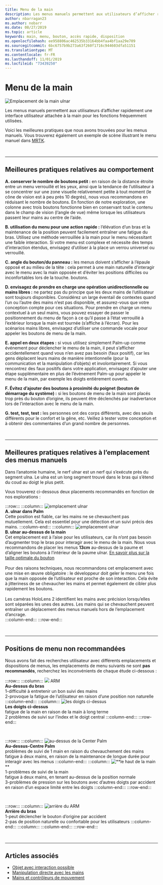 ```yaml
---
title: Menu de la main
description: Les menus manuels permettent aux utilisateurs d’afficher rapidement une interface utilisateur attachée à la main pour les fonctions fréquemment utilisées. Voici nos meilleures pratiques et recommandations pour les menus manuels.
author: nbarragan23
ms.author: nobarr
ms.date: 08/27/2019
ms.topic: article
keywords: main, menu, bouton, accès rapide, disposition
ms.openlocfilehash: ee958806ac462535b33164bb4faa4bf1aa29e709
ms.sourcegitcommit: 6bc6757b9b273a63f260f1716c944603dfa51151
ms.translationtype: MT
ms.contentlocale: fr-FR
ms.lasthandoff: 11/01/2019
ms.locfileid: "73439250"
---
```

# <a name="hand-menu"></a>Menu de la main

![Emplacement de la main ulnar](images/MRTK_UX_HandMenu.png)

Les menus manuels permettent aux utilisateurs d’afficher rapidement une interface utilisateur attachée à la main pour les fonctions fréquemment utilisées. 

Voici les meilleures pratiques que nous avons trouvées pour les menus manuels. Vous trouverez également un exemple de scène illustrant le menu manuel dans [MRTK](https://github.com/microsoft/MixedRealityToolkit-Unity/blob/mrtk_release/Documentation/README_Solver.md#hand-menu-with-handconstraint-and-handconstraintpalmup).

<br>

---

## <a name="behavior-best-practices"></a>Meilleures pratiques relatives au comportement
**A. conserver le nombre de boutons petit :** en raison de la distance étroite entre un menu verrouillé et les yeux, ainsi que la tendance de l’utilisateur à se concentrer sur une zone visuelle relativement petite à tout moment (le cône de vision est à peu près 10 degrés), nous vous recommandons en réduisant le nombre de boutons. En fonction de notre exploration, une colonne avec trois boutons fonctionne bien en conservant tout le contenu dans le champ de vision (l’angle de vue) même lorsque les utilisateurs passent leur mains au centre de l’aide. 

**B. utilisation du menu pour une action rapide :** l’élévation d’un bras et la maintenance de la position peuvent facilement entraîner une fatigue du bras. Utilisez une méthode verrouillée à la main pour le menu nécessitant une faible interaction. Si votre menu est complexe et nécessite des temps d’interaction étendus, envisagez d’utiliser à la place un verrou universel ou verrouillé. 

**C. angle du bouton/du panneau :** les menus doivent s’afficher à l’épaule opposé et au milieu de la tête : cela permet à une main naturelle d’interagir avec le menu avec la main opposée et d’éviter les positions difficiles ou inconfortables lors de la touche. boutons. 

**D. envisagez de prendre en charge une opération unidirectionnelle ou mains libres :** ne partez pas du principe que les deux mains de l’utilisateur sont toujours disponibles. Considérez un large éventail de contextes quand l’un ou l’autre des mains n’est pas disponible, et assurez-vous que votre conception compte pour ces situations. Pour prendre en charge un menu contextuel à un seul mains, vous pouvez essayer de passer le positionnement du menu de façon à ce qu’il passe à l’état verrouillé à l’extérieur lorsque la main est tournée (s’affiche à l’écran). Pour les scénarios mains libres, envisagez d’utiliser une commande vocale pour appeler les boutons de menu de la main.

**E. appel en deux étapes :** si vous utilisez simplement Palm-up comme événement pour déclencher le menu de la main, il peut s’afficher accidentellement quand vous n’en avez pas besoin (faux positif), car les gens déplacent leurs mains de manière intentionnelle (pour la communication et la manipulation d’objets) et involontairement. Si vous rencontrez des faux positifs dans votre application, envisagez d’ajouter une étape supplémentaire en plus de l’événement Palm-up pour appeler le menu de la main, par exemple les doigts entièrement ouverts.

**F. Évitez d’ajouter des boutons à proximité du poignet (bouton de démarrage du système) :** si les boutons de menu de la main sont placés trop près du bouton d’origine, ils peuvent être déclenchés par inadvertance lors de l’interaction avec le menu de la main.

**G. test, test, test :** les personnes ont des corps différents, avec des seuils différents pour le confort et la gêne, etc. Veillez à tester votre conception et à obtenir des commentaires d’un grand nombre de personnes.

<br>

---

## <a name="hand-menu-placement-best-practices"></a>Meilleures pratiques relatives à l’emplacement des menus manuels

Dans l’anatomie humaine, le nerf ulnar est un nerf qui s’exécute près du segment ulna. Le ulna est un long segment trouvé dans le bras qui s’étend du coud au doigt le plus petit.

Vous trouverez ci-dessous deux placements recommandés en fonction de nos explorations :


:::row:::
    :::column:::
        ![emplacement ulnar](images/UlnarSideHandMenu.gif)<br>
        **A. ulnar dans Palm**<br>
        Cette position est fiable, car les mains ne se chevauchent pas mutuellement. Cela est essentiel pour une détection et un suivi précis des mains.
    :::column-end:::
    :::column:::
        ![emplacement ulnar](images/UlnarAboveHandMenu.gif)<br>
        **B. ulnar au-dessus de la main**<br>
        Cet emplacement est à l’aise pour les utilisateurs, car ils n’ont pas besoin d’augmenter trop le bras pour interagir avec le menu de la main. Nous vous recommandons de placer les menus **13cm** au-dessus de la paume et d’aligner les boutons à l’intérieur de la paume ulnar. [En savoir plus sur la taille optimale du bouton](interactable-object.md)<br>
        <br>
        Pour des raisons techniques, nous recommandons cet emplacement avec une mise en œuvre obligatoire : le développeur doit geler le menu une fois que la main opposée de l’utilisateur est proche de son interaction. Cela évite à jitteriness de se chevaucher les mains et permet également de cibler plus rapidement les boutons.<br>
        <br>
        Les caméras HoloLens 2 identifient les mains avec précision lorsqu’elles sont séparées les unes des autres. Les mains qui se chevauchent peuvent entraîner un déplacement des menus manuels hors de l’emplacement d’ancrage.<br>
    :::column-end:::
:::row-end:::



<br>

---

## <a name="menu-positions-that-are-not-recommended"></a>Positions de menu non recommandées
Nous avons fait des recherches utilisateur avec différents emplacements et dispositions de menus, les emplacements de menu suivants ne sont **pas recommandés**, recherchez les inconvénients de chaque étude ci-dessous :


:::row:::
    :::column:::
        ![](images/AboveArm.gif) ARM<br>
        **Au-dessus du bras**<br>
        1-difficulté à entretenir un bon suivi des mains<br>
        2-provoque la fatigue de l’utilisateur en raison d’une position non naturelle
    :::column-end:::
    :::column:::
        ![les doigts ci-dessus](images/AboveFingers.gif)<br>
        **Les doigts ci-dessus**<br>
        fatigue de la main en raison de la main à long terme<br>
        2 problèmes de suivi sur l’index et le doigt central
    :::column-end:::
:::row-end:::

<br>

:::row:::
    :::column:::
        ![au-dessus de la](images/handCenter.gif) Center Palm<br>
        **Au-dessus-Centre Palm**<br>
        problèmes de suivi de 1 main en raison du chevauchement des mains<br>
        fatigue à deux mains, en raison de la maintenance de longue durée pour interagir avec les menus
    :::column-end:::
    :::column:::
        ![**le haut de la main](images/TopFingerTip.gif)**<br>
        1-problèmes de suivi de la main<br>
        fatigue à deux mains, en tenant au-dessus de la position normale<br>
        3-problèmes de pression sur les boutons avec d’autres doigts par accident en raison d’un espace limité entre les doigts
    :::column-end:::
:::row-end:::

<br>

:::row:::
    :::column:::
        ![arrière du](images/BackOfTheArm.gif) ARM<br>
        **Arrière du bras**<br>
        1-peut déclencher le bouton d’origine par accident<br>
        2-pas de position naturelle ou confortable pour les utilisateurs
    :::column-end:::
    :::column:::
    :::column-end:::
:::row-end:::

<br>

---


## <a name="see-also"></a>Articles associés

* [Objet avec interaction possible](interactable-object.md)
* [Manipulation directe avec les mains](direct-manipulation.md)
* [Mains et contrôleurs de mouvement](hands-and-tools.md)
